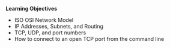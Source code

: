 
**Learning Objectives**
- ISO OSI Network Model
- IP Addresses, Subnets, and Routing
- TCP, UDP, and port numbers
- How to connect to an open TCP port from the command line

